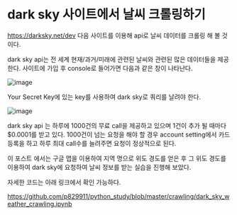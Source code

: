 # dark sky 사이트에서 날씨 크롤링하기

https://darksky.net/dev 다음 사이트를 이용해 api로 날씨 데이터를 크롤링 해 볼 것이다.

dark sky api는 전 세계 현재/과거/미래에 관련된 날씨와 관련된 많은 데이터들을 제공한다. 사이트에 가입 후 console로 들어가면 다음과 같은 창이 나타난다.

![image](https://user-images.githubusercontent.com/17154958/50571619-5c1a8780-0df2-11e9-91d5-533200f96c72.png)

Your Secret Key에 있는 key를 사용하여 dark sky로 쿼리를 날려야 한다.

![image](https://user-images.githubusercontent.com/17154958/50571671-034bee80-0df4-11e9-9a9e-c5d435cc3e2b.png)

dark sky api 는 하루에 1000건의 무료 call을 제공하고 있으며 1건이 추가 될 때마다 $0.0001를 받고 있다. 1000건이 넘는 요청을 해야 할 경우 account setting에서 카드 등록을 하고 하루 최대 call수를 늘려주면 요청이 정상적으로 된다.



이 포스트 에서는 구글 맵을 이용하여 지역 명으로 위도 경도를 얻은 후 그 위도 경도를 이용하여 dark sky에 요청하여 날씨 정보를 받는 실습을 진행해 보았다.



자세한 코드는 아래 링크에서 확인 가능하다.

https://github.com/p829911/python_study/blob/master/crawling/dark_sky_weather_crawling.ipynb



